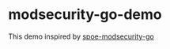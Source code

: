 # modsecurity-go-demo
This demo inspired by [spoe-modsecurity-go](https://github.com/rikatz/spoe-modsecurity-go)